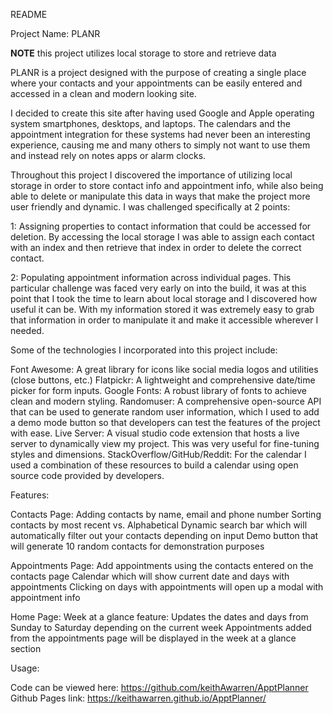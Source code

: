 README

Project Name: PLANR

**NOTE** this project utilizes local storage to store and retrieve data

PLANR is a project designed with the purpose of creating a single place where your contacts and your appointments can be easily entered and accessed in a clean and modern looking site. 

I decided to create this site after having used Google and Apple operating system smartphones, desktops, and laptops. The calendars and the appointment integration for these systems had never been an interesting experience, causing me and many others to simply not want to use them and instead rely on notes apps or alarm clocks.

Throughout this project I discovered the importance of utilizing local storage in order to store contact info and appointment info, while also being able to delete or manipulate this data in ways that make the project more user friendly and dynamic. I was challenged specifically at 2 points:

1: Assigning properties to contact information that could be accessed for deletion. By accessing the local storage I was able to assign each contact with an index and then retrieve that index in order to delete the correct contact.

2: Populating appointment information across individual pages. This particular challenge was faced very early on into the build, it was at this point that I took the time to learn about local storage and I discovered how useful it can be. With my information stored it was extremely easy to grab that information in order to manipulate it and make it accessible wherever I needed.


Some of the technologies I incorporated into this project include:

Font Awesome: A great library for icons like social media logos and utilities (close buttons, etc.)
Flatpickr: A lightweight and comprehensive date/time picker for form inputs.
Google Fonts: A robust library of fonts to achieve clean and modern styling.
Randomuser: A comprehensive open-source API that can be used to generate random user information, which I used to add a demo mode button so that developers can test the features of the project with ease.
Live Server: A visual studio code extension that hosts a live server to dynamically view my project. This was very useful for fine-tuning styles and dimensions.
StackOverflow/GitHub/Reddit: For the calendar I used a combination of these resources to build a calendar using open source code provided by developers.


Features:

Contacts Page:
Adding contacts by name, email and phone number
Sorting contacts by most recent vs. Alphabetical
Dynamic search bar which will automatically filter out your contacts depending on input
Demo button that will generate 10 random contacts for demonstration purposes

Appointments Page:
Add appointments using the contacts entered on the contacts page
Calendar which will show current date and days with appointments 
Clicking on days with appointments will open up a modal with appointment info

Home Page:
Week at a glance feature:
Updates the dates and days from Sunday to Saturday depending on the current week
Appointments added from the appointments page will be displayed in the week at a glance section 


Usage:

Code can be viewed here: https://github.com/keithAwarren/ApptPlanner
Github Pages link: https://keithawarren.github.io/ApptPlanner/
